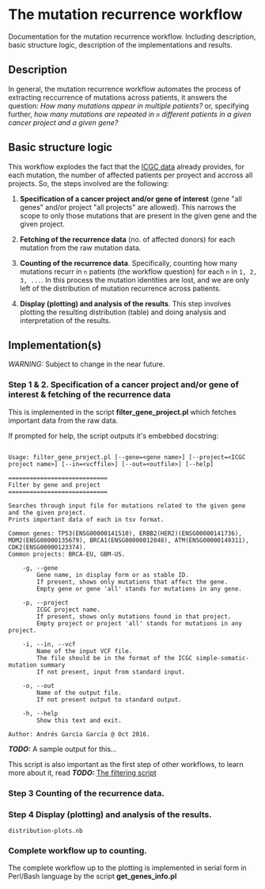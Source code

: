 The mutation recurrence workflow
=================================

Documentation for the mutation recurrence workflow. Including description, basic structure logic, description of the implementations and results.

Description
------------

In general, the mutation recurrence workflow automates the process of extracting reccurrence of mutations across patients, it answers the question: *How many mutations appear in multiple patients?* or, specifying further, *how many mutations are repeated in `n` different patients in a given cancer project and a given gene?*


Basic structure logic
---------------------

This workflow explodes the fact that the [ICGC data](https://github.com/Ad115/ICGC-data-parser/blob/develop/SSM_DATA_README.md) already provides, for each mutation, the number of affected patients per proyect and accross all projects. So, the steps involved are the following:

 1. **Specification of a cancer project and/or gene of interest** (gene "all genes" and/or project "all projects" are allowed). This narrows the scope to only those mutations that are present in the given gene and the given project.

 2. **Fetching of the recurrence data** (no. of affected donors) for each mutation from the raw mutation data.

 3. **Counting of the recurrence data**. Specifically, counting how many mutations recurr in `n` patients (the workflow question) for each `n` in `1, 2, 3, ...`. In this process the mutation identities are lost, and we are only left of the distribution of mutation recurrence across patients.

 4. **Display (plotting) and analysis of the results**. This step involves plotting the resulting distribution (table) and doing analysis and interpretation of the results.

Implementation(s)
-----------------
*WARNING:* Subject to change in the near future.

### **Step 1 & 2**. Specification of a cancer project and/or gene of interest & fetching of the recurrence data
This is implemented in the script **filter_gene_project.pl** which fetches important data from the raw data.

If prompted for help, the script outputs it's embebbed docstring:
```

Usage: filter_gene_project.pl [--gene=<gene name>] [--project=<ICGC project name>] [--in=<vcffile>] [--out=<outfile>] [--help]

============================
Filter by gene and project
============================

Searches through input file for mutations related to the given gene and the given project.
Prints important data of each in tsv format.

Common genes: TP53(ENSG00000141510), ERBB2(HER2)(ENSG00000141736), MDM2(ENSG00000135679), BRCA1(ENSG00000012048), ATM(ENSG00000149311), CDK2(ENSG00000123374).
Common projects: BRCA-EU, GBM-US.

    -g, --gene
        Gene name, in display form or as stable ID.
        If present, shows only mutations that affect the gene.
        Empty gene or gene 'all' stands for mutations in any gene.

    -p, --project
        ICGC project name.
        If present, shows only mutations found in that project.
        Empty project or project 'all' stands for mutations in any project.

    -i, --in, --vcf
        Name of the input VCF file.
        The file should be in the format of the ICGC simple-somatic-mutation summary
        If not present, input from standard input.

    -o, --out
        Name of the output file.
        If not present output to standard output.

    -h, --help
        Show this text and exit.

Author: Andrés García García @ Oct 2016.

```
***TODO:*** A sample output for this...

This script is also important as the first step of other workflows, to learn more about it, read ***TODO:*** [The filtering script](https://github.com/Ad115/ICGC-data-parser/blob/develop/FILTER_GENE_PROJECT_README.md)

### **Step 3** Counting of the recurrence data.
### **Step 4** Display (plotting) and analysis of the results.
`distribution-plots.nb`

### Complete workflow up to counting.
The complete workflow up to the plotting is implemented in serial form in Perl/Bash language by the script **get_genes_info.pl**
